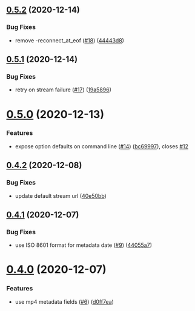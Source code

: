 ## [0.5.2](https://github.com/nhkrecord/nhk-record/compare/v0.5.1...v0.5.2) (2020-12-14)


### Bug Fixes

* remove -reconnect_at_eof ([#18](https://github.com/nhkrecord/nhk-record/issues/18)) ([44443d8](https://github.com/nhkrecord/nhk-record/commit/44443d8c3a4009af1d9316f37868b72c95bd70e6))

## [0.5.1](https://github.com/nhkrecord/nhk-record/compare/v0.5.0...v0.5.1) (2020-12-14)


### Bug Fixes

* retry on stream failure ([#17](https://github.com/nhkrecord/nhk-record/issues/17)) ([19a5896](https://github.com/nhkrecord/nhk-record/commit/19a58965fb7fc0e9f23974451327a3ec3dc55c83))

# [0.5.0](https://github.com/nhkrecord/nhk-record/compare/v0.4.2...v0.5.0) (2020-12-13)


### Features

* expose option defaults on command line ([#14](https://github.com/nhkrecord/nhk-record/issues/14)) ([bc69997](https://github.com/nhkrecord/nhk-record/commit/bc69997640858ee1aa65290641dc77a65cabfadd)), closes [#12](https://github.com/nhkrecord/nhk-record/issues/12)

## [0.4.2](https://github.com/nhkrecord/nhk-record/compare/v0.4.1...v0.4.2) (2020-12-08)


### Bug Fixes

* update default stream url ([40e50bb](https://github.com/nhkrecord/nhk-record/commit/40e50bb9ba7b3adc18853d8f7b1861881be8c6ab))

## [0.4.1](https://github.com/nhkrecord/nhk-record/compare/v0.4.0...v0.4.1) (2020-12-07)


### Bug Fixes

* use ISO 8601 format for metadata date ([#9](https://github.com/nhkrecord/nhk-record/issues/9)) ([44055a7](https://github.com/nhkrecord/nhk-record/commit/44055a7d4e668fef2cca4429758959c56e6b8854))

# [0.4.0](https://github.com/nhkrecord/nhk-record/compare/v0.3.0...v0.4.0) (2020-12-07)


### Features

* use mp4 metadata fields ([#6](https://github.com/nhkrecord/nhk-record/issues/6)) ([d0ff7ea](https://github.com/nhkrecord/nhk-record/commit/d0ff7ea55be932e94625cfb20f1c638a30d0e047))
